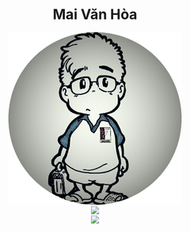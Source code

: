 <h1 align="center">Mai Văn Hòa</h1>
<p align="center">
  <div align="center"><img src="https://github.com/maivan-hoa/maivan-hoa/blob/main/avatar_git.png?raw=true" width="350"></div>
  <div align="center"><img src="https://github-readme-stats.vercel.app/api?username=maivan-hoa&show_icons=true&count_private=true&theme=dark"></div>
  <div align="center"><img src="https://github-readme-stats.vercel.app/api/top-langs/?username=maivan-hoa&hide=javascript,css,scss,html&layout=compact&theme=dark" /></div>
</p>



<!--
### Mai Văn Hòa - HUST
![alt text](https://github.com/maivan-hoa/maivan-hoa/blob/main/avatar.jpg?raw=true)


**maivan-hoa/maivan-hoa** is a ✨ _special_ ✨ repository because its `README.md` (this file) appears on your GitHub profile.

Here are some ideas to get you started:

- 🔭 I’m currently working on ...
- 🌱 I’m currently learning ...
- 👯 I’m looking to collaborate on ...
- 🤔 I’m looking for help with ...
- 💬 Ask me about ...
- 📫 How to reach me: ...
- 😄 Pronouns: ...
- ⚡ Fun fact: ...
-->
